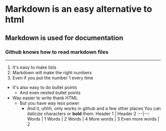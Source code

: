 # Markdown is an easy alternative to html
## Markdown is used for documentation
### Github knows how to read markdown files
---
1) It's easy to make lists
1) Markdown will make the right numbers
1) Even if you put the number 1 every time
- It's also easy to do bullet points
  - And even nested bullet points
- Way easier to write thank HTML
  - But you have way less power
    - And it, uhhh, only works in github and a few other places
You can _italicize_ characters or **bold** them.
Header 1 | Header 2
:--|--:
Words | 1
Words | 2
Words | 4
More words | 3
Even more words | 2
